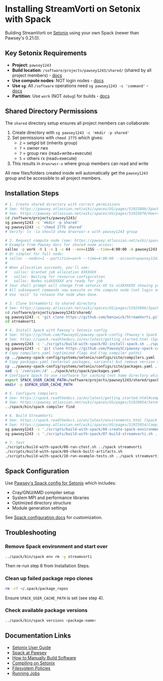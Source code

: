 # Installing StreamVorti on Setonix with Spack

Building StreamVorti on [Setonix](https://pawsey.org.au/systems/setonix/) using your own Spack (newer than Pawsey's 0.21.0).

## Key Setonix Requirements

- **Project**: `pawsey1243`
- **Build location**: `/software/projects/pawsey1243/shared/` (shared by all project members) - [docs](https://pawsey.atlassian.net/wiki/spaces/US/pages/51925878/How+to+Manually+Build+Software)
- **Use compute nodes**: NOT login nodes - [docs](https://pawsey.atlassian.net/wiki/spaces/US/pages/51925954/Compiling)
- **Use `sg`**: All `/software` operations need `sg pawsey1243 -c 'command'` - [docs](https://pawsey.atlassian.net/wiki/spaces/US/pages/51925886/Spack)
- **Partition**: Use `work` (NOT `debug`) for builds - [docs](https://pawsey.atlassian.net/wiki/spaces/US/pages/51929058/Running+Jobs+on+Setonix)

## Shared Directory Permissions

The `shared` directory setup ensures all project members can collaborate:

1. Create directory with `sg pawsey1243 -c 'mkdir -p shared'`
2. Set permissions with `chmod 2775` which gives:
   - `2` = setgid bit (inherits group)
   - `7` = owner rwx
   - `7` = group rwx (read+write+execute)
   - `5` = others rx (read+execute)
3. This results in `drwxrwsr-x` where group members can read and write

All new files/folders created inside will automatically get the `pawsey1243` group and be accessible to all project members.

## Installation Steps

```bash
# 1. Create shared directory with correct permissions
# See: https://pawsey.atlassian.net/wiki/spaces/US/pages/51925886/Spack (sg usage)
# See: https://pawsey.atlassian.net/wiki/spaces/US/pages/51925878/How+to+Manually+Build+Software (build location)
cd /software/projects/pawsey1243/
sg pawsey1243 -c 'mkdir -p shared'
sg pawsey1243 -c 'chmod 2775 shared'
# Verify: ls -la should show drwxrwsr-x with pawsey1243 group

# 2. Request compute node (see: https://pawsey.atlassian.net/wiki/spaces/US/pages/51925964/Job+Scheduling)
# Example from Pawsey docs for shared node access:
salloc -p work -N 1 -n 1 -c 64 --mem=115G --time=4:00:00 -A pawsey1243
# Or simpler for full node:
# salloc --nodes=1 --partition=work --time=4:00:00 --account=pawsey1243
#
# When allocation succeeds, you'll see:
#   salloc: Granted job allocation XXXXXXX
#   salloc: Waiting for resource configuration
#   salloc: Nodes nidXXXXXX are ready for job
# Your shell prompt will change from setonix-XX to nidXXXXXX showing you're on the compute node.
# All subsequent commands now execute on the compute node (not login node).
# Use 'exit' to release the node when done.

# 3. Clone StreamVorti to shared directory
# See: https://pawsey.atlassian.net/wiki/spaces/US/pages/51925886/Spack (sg for /software operations)
cd /software/projects/pawsey1243/shared/
sg pawsey1243 -c 'git clone https://github.com/benzwick/StreamVorti.git streamvorti'
cd streamvorti

# 4. Install Spack with Pawsey's Setonix config
# See: https://github.com/PawseySC/pawsey-spack-config (Pawsey's Spack configs)
# See: https://spack.readthedocs.io/en/latest/getting_started.html (Spack installation)
sg pawsey1243 -c './scripts/build-with-spack/02-install-spack.sh ../spack'
sg pawsey1243 -c 'git clone https://github.com/PawseySC/pawsey-spack-config.git ../pawsey-spack-config'
# Copy compilers.yaml (optimized flags and Cray compiler paths)
cp ../pawsey-spack-config/systems/setonix/configs/site/compilers.yaml ../spack/etc/spack/
# Copy packages.yaml (external packages, variants) but remove version constraints
cp ../pawsey-spack-config/systems/setonix/configs/site/packages.yaml ../spack/etc/spack/
sed -i '/version:/d' ../spack/etc/spack/packages.yaml
# Configure Spack to use /software for caching (not home directory which has 1GB limit)
export SPACK_USER_CACHE_PATH=/software/projects/pawsey1243/shared/spack-cache
mkdir -p $SPACK_USER_CACHE_PATH

# 5. Configure compilers
# See: https://spack.readthedocs.io/en/latest/getting_started.html#compiler-configuration
# See: https://pawsey.atlassian.net/wiki/spaces/US/pages/51929054/Setonix+Software+Environment (Cray compilers)
../spack/bin/spack compiler find

# 6. Build StreamVorti
# See: https://spack.readthedocs.io/en/latest/environments.html (Spack environments)
# See: https://pawsey.atlassian.net/wiki/spaces/US/pages/51925954/Compiling (compiling on compute nodes)
sg pawsey1243 -c './scripts/build-with-spack/04-create-spack-environment.sh ../spack streamvorti spack.yaml'
sg pawsey1243 -c './scripts/build-with-spack/07-build-streamvorti.sh ../spack streamvorti'

# 7. Test
./scripts/build-with-spack/08-run-ctest.sh ../spack streamvorti
./scripts/build-with-spack/09-check-built-artifacts.sh
./scripts/build-with-spack/10-run-example-tests.sh ../spack streamvorti
```

## Spack Configuration

Use [Pawsey's Spack config for Setonix](https://github.com/PawseySC/pawsey-spack-config/tree/master/systems/setonix/configs) which includes:
- Cray/GNU/AMD compiler setup
- System MPI and performance libraries
- Optimized directory structure
- Module generation settings

See [Spack configuration docs](https://spack.readthedocs.io/en/latest/configuration.html) for customization.

## Troubleshooting

### Remove Spack environment and start over

```bash
../spack/bin/spack env rm -y streamvorti
```

Then re-run step 6 from Installation Steps.

### Clean up failed package repo clones

```bash
rm -rf ~/.spack/package_repos
```

Ensure `SPACK_USER_CACHE_PATH` is set (see step 4).

### Check available package versions

```bash
../spack/bin/spack versions <package-name>
```

## Documentation Links

- [Setonix User Guide](https://pawsey.atlassian.net/wiki/spaces/US/pages/51925434/Setonix+User+Guide)
- [Spack at Pawsey](https://pawsey.atlassian.net/wiki/spaces/US/pages/51925886/Spack)
- [How to Manually Build Software](https://pawsey.atlassian.net/wiki/spaces/US/pages/51925878/How+to+Manually+Build+Software)
- [Compiling on Setonix](https://pawsey.atlassian.net/wiki/spaces/US/pages/51925954/Compiling)
- [Filesystem Policies](https://pawsey.atlassian.net/wiki/spaces/US/pages/51925880/Filesystem+Policies)
- [Running Jobs](https://pawsey.atlassian.net/wiki/spaces/US/pages/51929058/Running+Jobs+on+Setonix)
